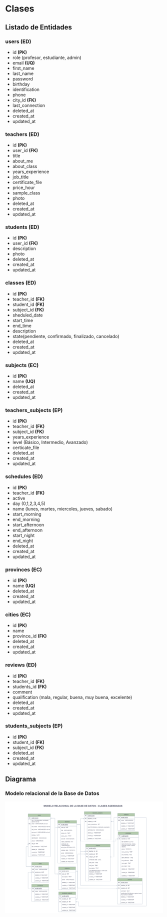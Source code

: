 # Clases

## Listado de Entidades

### users **(ED)**

- id **(PK)**
- role (profesor, estudiante, admin)
- email **(UQ)**
- first_name
- last_name
- password
- birthday
- identification
- phone
- city_id **(FK)**
- last_connection
- deleted_at
- created_at
- updated_at

### teachers **(ED)**

- id **(PK)**
- user_id **(FK)**
- title
- about_me
- about_class
- years_experience
- job_title
- certificate_file
- price_hour
- sample_class
- photo
- deleted_at
- created_at
- updated_at

### students **(ED)**

- id **(PK)**
- user_id **(FK)**
- description
- photo
- deleted_at
- created_at
- updated_at

### classes **(ED)**

- id **(PK)**
- teacher_id **(FK)**
- student_id **(FK)**
- subject_id **(FK)**
- sheduled_date
- start_time
- end_time
- description
- state(pendiente, confirmado, finalizado, cancelado)
- deleted_at
- created_at
- updated_at

### subjects **(EC)** 

- id **(PK)**
- name **(UQ)**
- deleted_at
- created_at
- updated_at

### teachers_subjects **(EP)** 

- id **(PK)**
- teacher_id **(FK)**
- subject_id **(FK)**
- years_experience
- level (Básico, Intermedio, Avanzado)
- certicate_file
- deleted_at
- created_at
- updated_at

### schedules **(ED)** 

- id **(PK)**
- teacher_id **(FK)**
- active
- day (0,1,2,3,4,5)
- name (lunes, martes, miercoles, jueves, sabado)
- start_morning
- end_morning
- start_afternoon
- end_afternoon
- start_night
- end_night
- deleted_at
- created_at
- updated_at

### provinces **(EC)**

- id **(PK)**
- name **(UQ)**
- deleted_at
- created_at
- updated_at

### cities **(EC)**

- id **(PK)**
- name
- province_id **(FK)**
- deleted_at
- created_at
- updated_at

### reviews **(ED)**

- id **(PK)**
- teacher_id **(FK)**
- students_id **(FK)**
- comment
- qualification (mala, regular, buena, muy buena, excelente)
- deleted_at
- created_at
- updated_at

### students_subjects **(EP)** 

- id **(PK)**
- student_id **(FK)**
- subject_id **(FK)**
- deleted_at
- created_at
- updated_at


## Diagrama

### Modelo relacional de la Base de Datos

![Modelo relacional](Clases_ModeloE_R.png)